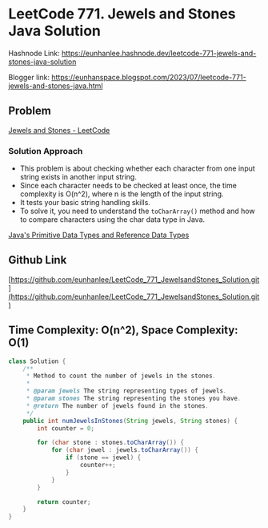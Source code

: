 # LeetCode 771. Jewels and Stones Java Solution

Hashnode Link: https://eunhanlee.hashnode.dev/leetcode-771-jewels-and-stones-java-solution

Blogger link: https://eunhanspace.blogspot.com/2023/07/leetcode-771-jewels-and-stones-java.html

## Problem

[Jewels and Stones - LeetCode](https://leetcode.com/problems/jewels-and-stones/)

### Solution Approach

- This problem is about checking whether each character from one input string exists in another input string.
- Since each character needs to be checked at least once, the time complexity is O(n^2), where n is the length of the input string.
- It tests your basic string handling skills.
- To solve it, you need to understand the `toCharArray()` method and how to compare characters using the char data type in Java.

[Java's Primitive Data Types and Reference Data Types](https://eunhanspace.blogspot.com/2023/07/javas-primitive-data-types-and.html) 

## Github Link

[https://github.com/eunhanlee/LeetCode_771_JewelsandStones_Solution.git](https://github.com/eunhanlee/LeetCode_771_JewelsandStones_Solution.git)

## Time Complexity: O(n^2), Space Complexity: O(1)

```java
class Solution {
    /**
     * Method to count the number of jewels in the stones.
     *
     * @param jewels The string representing types of jewels.
     * @param stones The string representing the stones you have.
     * @return The number of jewels found in the stones.
     */
    public int numJewelsInStones(String jewels, String stones) {
        int counter = 0;

        for (char stone : stones.toCharArray()) {
            for (char jewel : jewels.toCharArray()) {
                if (stone == jewel) {
                    counter++;
                }
            }
        }

        return counter;
    }
}

```